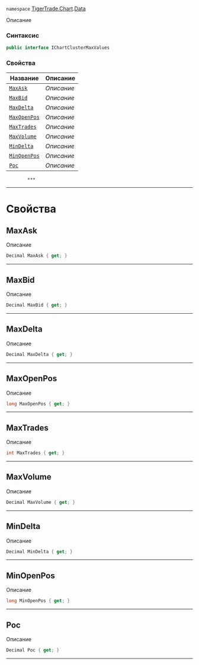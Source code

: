 
`namespace` [TigerTrade.Chart](../../TigerTrade.Chart.md).[Data](../../TigerTrade.Chart/Data.md)


Описание

### Синтаксис
```csharp
public interface IChartClusterMaxValues
```


### Свойства
| Название | Описание |
| --- | --- |
| [`MaxAsk`](./IChartClusterMaxValues.cs/Свойства/MaxAsk.md) | *Описание* |
| [`MaxBid`](./IChartClusterMaxValues.cs/Свойства/MaxBid.md) | *Описание* |
| [`MaxDelta`](./IChartClusterMaxValues.cs/Свойства/MaxDelta.md) | *Описание* |
| [`MaxOpenPos`](./IChartClusterMaxValues.cs/Свойства/MaxOpenPos.md) | *Описание* |
| [`MaxTrades`](./IChartClusterMaxValues.cs/Свойства/MaxTrades.md) | *Описание* |
| [`MaxVolume`](./IChartClusterMaxValues.cs/Свойства/MaxVolume.md) | *Описание* |
| [`MinDelta`](./IChartClusterMaxValues.cs/Свойства/MinDelta.md) | *Описание* |
| [`MinOpenPos`](./IChartClusterMaxValues.cs/Свойства/MinOpenPos.md) | *Описание* |
| [`Poc`](./IChartClusterMaxValues.cs/Свойства/Poc.md) | *Описание* |




            ***
  ***
  # Свойства

## MaxAsk
Описание

```csharp
Decimal MaxAsk { get; }
```
***

## MaxBid
Описание

```csharp
Decimal MaxBid { get; }
```
***

## MaxDelta
Описание

```csharp
Decimal MaxDelta { get; }
```
***

## MaxOpenPos
Описание

```csharp
long MaxOpenPos { get; }
```
***

## MaxTrades
Описание

```csharp
int MaxTrades { get; }
```
***

## MaxVolume
Описание

```csharp
Decimal MaxVolume { get; }
```
***

## MinDelta
Описание

```csharp
Decimal MinDelta { get; }
```
***

## MinOpenPos
Описание

```csharp
long MinOpenPos { get; }
```
***

## Poc
Описание

```csharp
Decimal Poc { get; }
```
***


